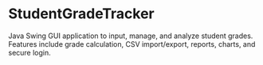 # StudentGradeTracker
Java Swing GUI application to input, manage, and analyze student grades. Features include grade calculation, CSV import/export, reports, charts, and secure login.
